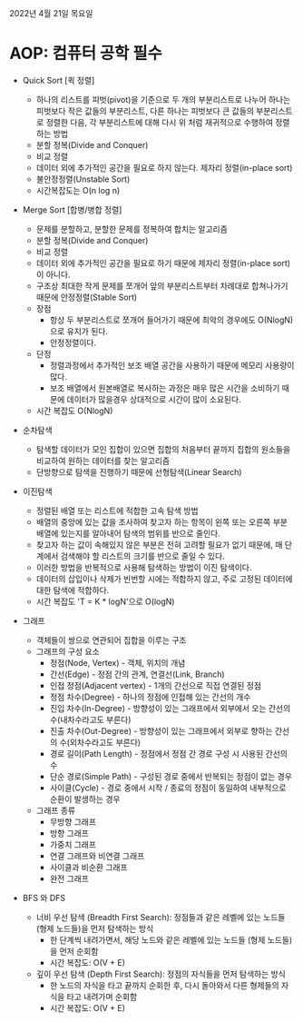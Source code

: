 2022년 4월 21일 목요일


# AOP: 컴퓨터 공학 필수

- Quick Sort [퀵 정렬]
    - 하나의 리스트를 피벗(pivot)을 기준으로 두 개의 부분리스트로 나누어 하나는 피벗보다 작은 값들의 부분리스트, 다른 하나는 피벗보다 큰 값들의 부분리스트로 정렬한 다음, 각 부분리스트에 대해 다시 위 처럼 재귀적으로 수행하여 정렬하는 방법
    - 분할 정복(Divide and Conquer)
    - 비교 정렬
    - 데이터 외에 추가적인 공간을 필요로 하지 않는다. 제자리 정렬(in-place sort)
    - 불안정정렬(Unstable Sort)
    - 시간복잡도는 O(n log n)

- Merge Sort [합병/병합 정렬]
    - 문제를 분할하고, 분할한 문제를 정복하여 합치는 알고리즘
    - 분할 정복(Divide and Conquer)
    - 비교 정렬
    - 데이터 외에 추가적인 공간을 필요로 하기 때문에 제자리 정렬(in-place sort)이 아니다.
    - 구조상 최대한 작게 문제를 쪼개어 앞의 부분리스트부터 차례대로 합쳐나가기 때문에 안정정렬(Stable Sort)
    - 장점
        - 항상 두 부분리스트로 쪼개어 들어가기 때문에 최악의 경우에도 O(NlogN) 으로 유지가 된다.
        - 안정정렬이다.
    - 단정
        - 정렬과정에서 추가적인 보조 배열 공간을 사용하기 때문에 메모리 사용량이 많다.
        - 보조 배열에서 원본배열로 복사하는 과정은 매우 많은 시간을 소비하기 때문에 데이터가 많을경우 상대적으로 시간이 많이 소요된다.
    - 시간 복잡도 O(NlogN)


- 순차탐색
    - 탐색할 데이터가 모인 집합이 있으면 집합의 처음부터 끝까지 집합의 원소들을 비교하여 원하는 데이터를 찾는 알고리즘
    - 단방향으로 탐색을 진행하기 때문에 선형탐색(Linear Search)

- 이진탐색
    - 정렬된 배열 또는 리스트에 적합한 고속 탐색 방법
    - 배열의 중앙에 있는 값을 조사하여 찾고자 하는 항목이 왼쪽 또는 오른쪽 부분 배열에 있는지를 알아내어 탐색의 범위를 반으로 줄인다.
    - 찾고자 하는 값이 속해있지 않은 부분은 전혀 고려할 필요가 없기 때문에, 매 단계에서 검색해야 할 리스트의 크기를 반으로 줄일 수 있다.
    - 이러한 방법을 반복적으로 사용해 탐색하는 방법이 이진 탐색이다.
    - 데이터의 삽입이나 삭제가 빈번할 시에는 적합하지 않고, 주로 고정된 데이터에 대한 탐색에 적합하다.
    - 시간 복잡도 'T = K * logN'으로 O(logN)

- 그래프
    - 객체들이 쌍으로 연관되어 집합을 이루는 구조
    - 그래프의 구성 요소
        - 정점(Node, Vertex) - 객체, 위치의 개념
        - 간선(Edge) - 정점 간의 관계, 연결선(Link, Branch)
        - 인접 정점(Adjacent vertex) - 1개의 간선으로 직접 연결된 정점
        - 정점 차수(Degree) - 하나의 정점에 인접해 있는 간선의 개수
        - 진입 차수(In-Degree) - 방향성이 있는 그래프에서 외부에서 오는 간선의 수(내차수라고도 부른다)
        - 진출 차수(Out-Degree) - 방향성이 있는 그래프에서 외부로 향하는 간선의 수(외차수라고도 부른다)
        - 경로 길이(Path Length) - 정점에서 정점 간 경로 구성 시 사용된 간선의 수
        - 단순 경로(Simple Path) - 구성된 경로 중에서 반복되는 정점이 없는 경우
        - 사이클(Cycle) - 경로 중에서 시작 / 종료의 정점이 동일하여 내부적으로 순환이 발생하는 경우
    - 그래프 종류
        - 무방향 그래프
        - 방향 그래프
        - 가중치 그래프
        - 연결 그래프와 비연결 그래프
        - 사이클과 비순환 그래프
        - 완전 그래프
    
-  BFS 와 DFS
    - 너비 우선 탐색 (Breadth First Search): 정점들과 같은 레벨에 있는 노드들 (형제 노드들)을 먼저 탐색하는 방식
        - 한 단계씩 내려가면서, 해당 노드와 같은 레벨에 있는 노드들 (형제 노드들)을 먼저 순회함
        - 시간 복잡도: O(V + E)
    - 깊이 우선 탐색 (Depth First Search): 정점의 자식들을 먼저 탐색하는 방식
        - 한 노드의 자식을 타고 끝까지 순회한 후, 다시 돌아와서 다른 형제들의 자식을 타고 내려가며 순회함
        - 시간 복잡도: O(V + E) 





